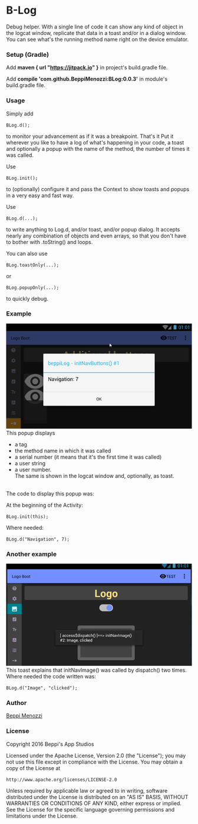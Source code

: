 # B-Log

Debug helper.
With a single line of code it can show any kind of object in the logcat window, replicate that data in a toast and/or in a dialog window. You can see what's the running method name right on the device emulator.

### Setup (Gradle)
Add **maven { url "https://jitpack.io" }** in project's build.gradle file.

Add **compile 'com.github.BeppiMenozzi:BLog:0.0.3'** in module's build.gradle file.

### Usage
Simply add

    BLog.d();
    
to monitor your advancement as if it was a breakpoint. That's it
Put it wherever you like to have a log of what's happening in your code, a toast and optionally a popup with the name of the method, the number of times it was called.

Use
    
    BLog.init();
    
to (optionally) configure it and pass the Context to show toasts and popups in a very easy and fast way.

Use

    BLog.d(...);

to write anything to Log.d, and/or toast, and/or popup dialog. It accepts nearly any combination of objects and even arrays, so that you don't have to bother with .toString() and loops.

You can also use

    BLog.toastOnly(...);
    
or

    BLog.popupOnly(...);
    
to quickly debug.

### Example
<img src="Snap270.png"><br>
This popup displays
* a tag
* the method name in which it was called
* a serial number (it means that it's the first time it was called)
* a user string
* a user number.<br>
The same is shown in the logcat window and, optionally, as toast.
<br>
The code to display this popup was:

At the beginning of the Activity:

    BLog.init(this);
    
Where needed:

    BLog.d("Navigation", 7);


### Another example
<img src="Snap273.png"><br>
This toast explains that initNavImage() was called by dispatch() two times. Where needed the code written was:

    BLog.d("Image", "clicked");

### Author

[Beppi Menozzi](http://www.beppi.it)

### License

Copyright 2016 Beppi's App Studios

Licensed under the Apache License, Version 2.0 (the "License");
you may not use this file except in compliance with the License.
You may obtain a copy of the License at

    http://www.apache.org/licenses/LICENSE-2.0

Unless required by applicable law or agreed to in writing, software
distributed under the License is distributed on an "AS IS" BASIS,
WITHOUT WARRANTIES OR CONDITIONS OF ANY KIND, either express or implied.
See the License for the specific language governing permissions and
limitations under the License.

